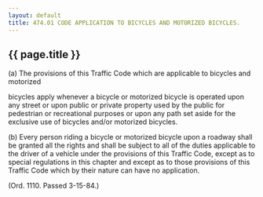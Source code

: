 ---
layout: default 
title: 474.01 CODE APPLICATION TO BICYCLES AND MOTORIZED BICYCLES.---

{{ page.title }}
----------------

​(a) The provisions of this Traffic Code which are applicable to
bicycles and motorized

bicycles apply whenever a bicycle or motorized bicycle is operated upon
any street or upon public or private property used by the public for
pedestrian or recreational purposes or upon any path set aside for the
exclusive use of bicycles and/or motorized bicycles.

​(b) Every person riding a bicycle or motorized bicycle upon a roadway
shall be granted all the rights and shall be subject to all of the
duties applicable to the driver of a vehicle under the provisions of
this Traffic Code, except as to special regulations in this chapter and
except as to those provisions of this Traffic Code which by their nature
can have no application.

(Ord. 1110. Passed 3-15-84.)

